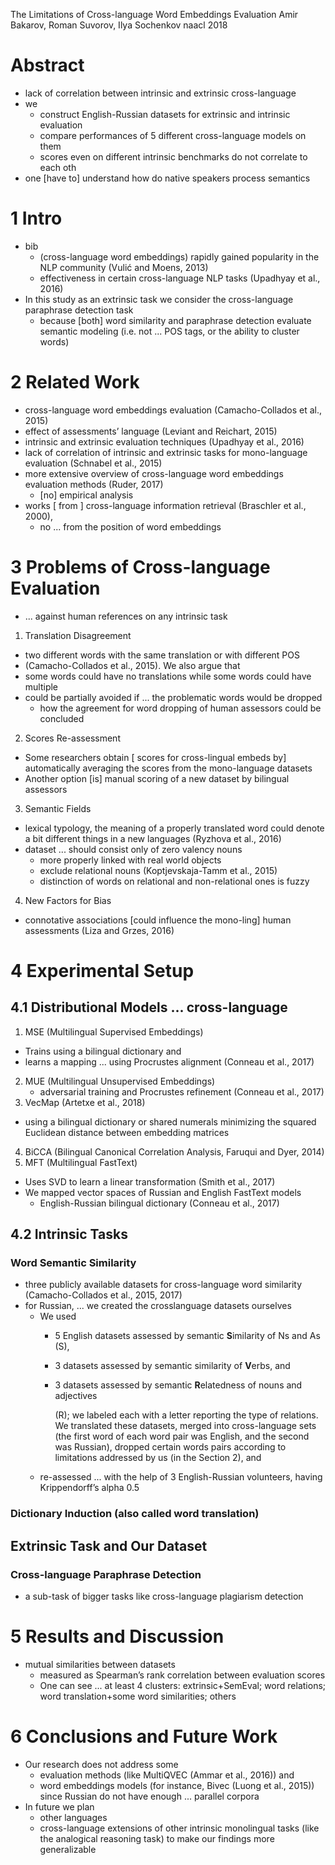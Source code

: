 The Limitations of Cross-language Word Embeddings Evaluation
Amir Bakarov, Roman Suvorov, Ilya Sochenkov
naacl 2018

# Abstract

* lack of correlation between intrinsic and extrinsic cross-language
* we
  * construct English-Russian datasets for extrinsic and intrinsic evaluation
  * compare performances of 5 different cross-language models on them
  * scores even on different intrinsic benchmarks do not correlate to each oth
* one [have to] understand how do native speakers process semantics

# 1 Intro

* bib
  * (cross-language word embeddings) rapidly gained popularity in the NLP
    community (Vulić and Moens, 2013)
  * effectiveness in certain cross-language NLP tasks (Upadhyay et al., 2016)
* In this study as an extrinsic task we consider the cross-language
  paraphrase detection task
  * because [both] word similarity and paraphrase detection evaluate
    semantic modeling (i.e. not ... POS tags, or the ability to cluster words)

# 2 Related Work

* cross-language word embeddings evaluation (Camacho-Collados et al., 2015)
* effect of assessments’ language (Leviant and Reichart, 2015)
* intrinsic and extrinsic evaluation techniques (Upadhyay et al., 2016)
* lack of correlation of intrinsic and extrinsic tasks for mono-language
  evaluation (Schnabel et al., 2015)
* more extensive overview of cross-language word embeddings evaluation methods
  (Ruder, 2017)
  * [no] empirical analysis
* works [ from ] cross-language information retrieval (Braschler et al., 2000),
  * no ... from the position of word embeddings

# 3 Problems of Cross-language Evaluation

* ... against human references on any intrinsic task
1. Translation Disagreement
  * two different words with the same translation or with different POS
  * (Camacho-Collados et al., 2015). We also argue that
  * some words could have no translations while some words could have multiple
  * could be partially avoided if ... the problematic words would be dropped
    * how the agreement for word dropping of human assessors could be concluded
2. Scores Re-assessment
  * Some researchers obtain [ scores for cross-lingual embeds by] automatically
    averaging the scores from the mono-language datasets
  * Another option [is] manual scoring of a new dataset by bilingual assessors
3. Semantic Fields
  * lexical typology, the meaning of a properly translated word could denote a
    bit different things in a new languages (Ryzhova et al., 2016)
  * dataset ... should consist only of zero valency nouns
    * more properly linked with real world objects
    * exclude relational nouns (Koptjevskaja-Tamm et al., 2015)
    * distinction of words on relational and non-relational ones is fuzzy
4. New Factors for Bias
  * connotative associations [could influence the mono-ling] human assessments
    (Liza and Grzes, 2016)

# 4 Experimental Setup

## 4.1 Distributional Models ... cross-language

1. MSE (Multilingual Supervised Embeddings)
  * Trains using a bilingual dictionary and
  * learns a mapping ... using Procrustes alignment (Conneau et al., 2017)
2. MUE (Multilingual Unsupervised Embeddings)
   * adversarial training and Procrustes refinement (Conneau et al., 2017)
3. VecMap (Artetxe et al., 2018)
  * using a bilingual dictionary or shared numerals
    minimizing the squared Euclidean distance between embedding matrices
4. BiCCA (Bilingual Canonical Correlation Analysis, Faruqui and Dyer, 2014)
5. MFT (Multilingual FastText)
  * Uses SVD to learn a linear transformation (Smith et al., 2017)
* We mapped vector spaces of Russian and English FastText models
  * English-Russian bilingual dictionary (Conneau et al., 2017)

## 4.2 Intrinsic Tasks
### Word Semantic Similarity

* three publicly available datasets for cross-language word similarity
  (Camacho-Collados et al., 2015, 2017)
* for Russian, ... we created the crosslanguage datasets ourselves
  * We used
    * 5 English datasets assessed by semantic **S**imilarity of Ns and As (S),
    * 3 datasets assessed by semantic similarity of **V**erbs, and
    * 3 datasets assessed by semantic **R**elatedness of nouns and adjectives

      (R); we labeled each with a letter reporting the type of relations. We
      translated these datasets, merged into cross-language sets (the first
      word of each word pair was English, and the second was Russian), dropped
      certain words pairs according to limitations addressed by us (in the
      Section 2), and
  * re-assessed ... with the help of 3 English-Russian volunteers, having
    Krippendorff’s alpha 0.5

### Dictionary Induction (also called word translation)

## Extrinsic Task and Our Dataset

### Cross-language Paraphrase Detection

* a sub-task of bigger tasks like cross-language plagiarism detection

# 5 Results and Discussion

* mutual similarities between datasets
  * measured as Spearman’s rank correlation between evaluation scores
  * One can see ... at least 4 clusters:
    extrinsic+SemEval; word relations; word translation+some word similarities;
    others

# 6 Conclusions and Future Work

* Our research does not address some
  * evaluation methods (like MultiQVEC (Ammar et al., 2016)) and
  * word embeddings models (for instance, Bivec (Luong et al., 2015)) 
    since Russian do not have enough ... parallel corpora
* In future we plan
  * other languages
  * cross-language extensions of other intrinsic monolingual tasks (like the
    analogical reasoning task) to make our findings more generalizable
